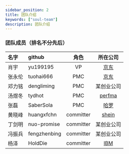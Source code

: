 ```yaml
---
sidebar_position: 2
title: 团队介绍
keywords: ["soul-team"]
description: 团队介绍
---
```


### 团队成员（排名不分先后）

|名字        | github      |  角色        | 所在公司  |
|:--------  |:-----        |:-------:    |:-------:|
|肖宇        |yu199195     |  VP          | [京东](https://jd.com)                   |
|张永伦      |tuohai666    |  PMC         | [京东](https://jd.com)                   |
|邓力铭      |dengliming   |  PMC         | 某创业公司                                | 
|汤煜冬      |tydhot       |  PMC         | [perfma](https://perfma.com/)            |
|张磊        |SaberSola    |  PMC         | [哈罗](https://www.helloglobal.com/)     | 
|黄晓峰      |huangxfchn   |  committer   | [shein](https://www.shein.com.hk)        | 
|丁剑明      |nuo-promise  |  committer   | 某创业公司                                 |
|冯振兵      |fengzhenbing |  committer   | 某创业公司                                 |
|杨泽        |HoldDie      |  committer   | [IBM](https://www.ibm.com/)               |
